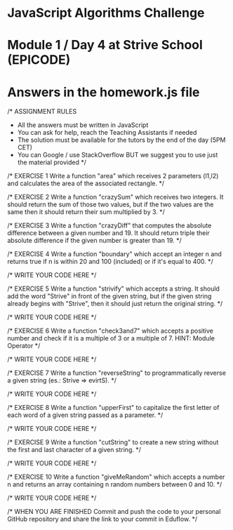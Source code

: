 
# JavaScript Algorithms Challenge

# Module 1 / Day 4 at Strive School (EPICODE)
# Answers in the homework.js file

/*
ASSIGNMENT RULES
- All the answers must be written in JavaScript
- You can ask for help, reach the Teaching Assistants if needed
- The solution must be available for the tutors by the end of the day (5PM CET)
- You can Google / use StackOverflow BUT we suggest you to use just the material provided
*/

/* EXERCISE 1
Write a function "area" which receives 2 parameters (l1,l2) and calculates the area of the associated rectangle.
*/

/* EXERCISE 2
Write a function "crazySum" which receives two integers. It should return the sum of those two values, but if the two values are the same then it should return their sum multiplied by 3.
*/

/* EXERCISE 3
Write a function "crazyDiff" that computes the absolute difference between a given number and 19. 
It should return triple their absolute difference if the given number is greater than 19.
*/

/* EXERCISE 4
Write a function "boundary" which accept an integer n and returns true if n is within 20 and 100 (included) or if it's equal to 400.
*/

/* WRITE YOUR CODE HERE */

/* EXERCISE 5
Write a function "strivify" which accepts a string.
It should add the word "Strive" in front of the given string, but if the given string already begins with "Strive", then it should just return the original string.
*/

/* WRITE YOUR CODE HERE */

/* EXERCISE 6
Write a function "check3and7" which accepts a positive number and check if it is a multiple of 3 or a multiple of 7.
HINT: Module Operator
*/

/* WRITE YOUR CODE HERE */

/* EXERCISE 7
Write a function "reverseString" to programmatically reverse a given string (es.: Strive => evirtS).
*/

/* WRITE YOUR CODE HERE */

/* EXERCISE 8
Write a function "upperFirst" to capitalize the first letter of each word of a given string passed as a parameter.
*/

/* WRITE YOUR CODE HERE */

/* EXERCISE 9
Write a function "cutString" to create a new string without the first and last character of a given string.
*/

/* WRITE YOUR CODE HERE */

/* EXERCISE 10
Write a function "giveMeRandom" which accepts a number n and returns an array containing n random numbers between 0 and 10.
*/

/* WRITE YOUR CODE HERE */

/* WHEN YOU ARE FINISHED
Commit and push the code to your personal GitHub repository and share the link to your commit in Eduflow.
*/
